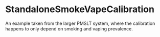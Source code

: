 # StandaloneSmokeVapeCalibration
An example taken from the larger PMSLT system, where the calibration happens to only depend on smoking and vaping prevalence.
